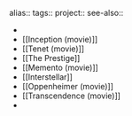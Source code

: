 alias::
tags::
project::
see-also::

-
- [[Inception (movie)]]
- [[Tenet (movie)]]
- [[The Prestige]]
- [[Memento (movie)]]
- [[Interstellar]]
- [[Oppenheimer (movie)]]
- [[Transcendence (movie)]]
-